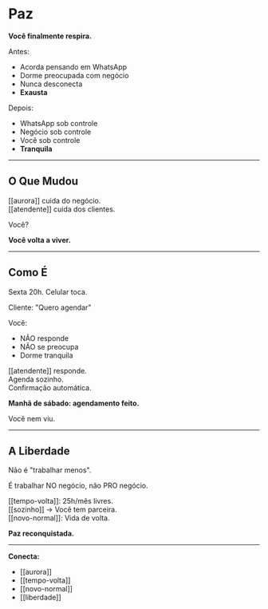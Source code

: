 # Paz

**Você finalmente respira.**

Antes:
- Acorda pensando em WhatsApp
- Dorme preocupada com negócio
- Nunca desconecta
- **Exausta**

Depois:
- WhatsApp sob controle
- Negócio sob controle
- Você sob controle
- **Tranquila**

---

## O Que Mudou

[[aurora]] cuida do negócio.  
[[atendente]] cuida dos clientes.

Você?

**Você volta a viver.**

---

## Como É

Sexta 20h. Celular toca.

Cliente: "Quero agendar"

Você:
- NÃO responde
- NÃO se preocupa
- Dorme tranquila

[[atendente]] responde.  
Agenda sozinho.  
Confirmação automática.

**Manhã de sábado: agendamento feito.**

Você nem viu.

---

## A Liberdade

Não é "trabalhar menos".

É trabalhar NO negócio, não PRO negócio.

[[tempo-volta]]: 25h/mês livres.  
[[sozinho]] → Você tem parceira.  
[[novo-normal]]: Vida de volta.

**Paz reconquistada.**

---

**Conecta:**
- [[aurora]]
- [[tempo-volta]]
- [[novo-normal]]
- [[liberdade]]
